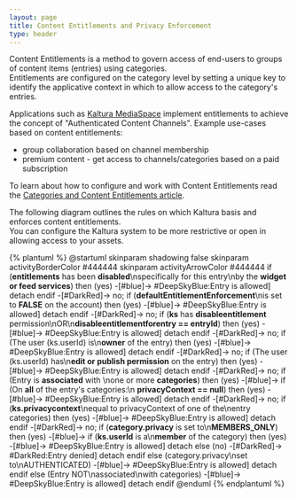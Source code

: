 ```yaml
---
layout: page
title: Content Entitlements and Privacy Enforcement
type: header
---
```


Content Entitlements is a method to govern access of end-users to groups of content items (entries) using categories.  
Entitlements are configured on the category level by setting a unique key to identify the applicative context in which to allow access to the category's entries.  

Applications such as [Kaltura MediaSpace](http://corp.kaltura.com/Products/Video-Applications/Kaltura-Mediaspace-Video-Portal) implement entitlements to achieve the concept of "Authenticated Content Channels". 
Example use-cases based on content entitlements:
- group collaboration based on channel membership
- premium content - get access to channels/categories based on a paid subscription 

To learn about how to configure and work with Content Entitlements read the [Categories and Content Entitlements article](Categories-and-Content-Entitlements.md).  


The following diagram outlines the rules on which Kaltura basis and enforces content entitlements.  
You can configure the Kaltura system to be more restrictive or open in allowing access to your assets.  

{% plantuml %}
@startuml
skinparam shadowing false
skinparam activityBorderColor #444444
skinparam activityArrowColor #444444
if (**entitlements** has been **disabled**\nspecifically for this entry\nby the **widget or feed services**) then (yes)
-[#blue]->
    #DeepSkyBlue:Entry is allowed]
    detach
endif
-[#DarkRed]-> no;
if (**defaultEntitlementEnforcement**\nis set to **FALSE** on the account) then (yes)
-[#blue]->
    #DeepSkyBlue:Entry is allowed]
    detach
endif
-[#DarkRed]-> no;
if (**ks** has **disableentitlement** permission\nOR\n**disableentitlementforentry == entryId**) then (yes)
-[#blue]->
    #DeepSkyBlue:Entry is allowed]
    detach
endif
-[#DarkRed]-> no;
if (The user (ks.userId) is\n**owner** of the entry) then (yes)
-[#blue]->
    #DeepSkyBlue:Entry is allowed]
    detach
endif
-[#DarkRed]-> no;
if (The user (ks.userId) has\n**edit or publish permission** on the entry) then (yes)
-[#blue]->
    #DeepSkyBlue:Entry is allowed]
    detach
endif
-[#DarkRed]-> no;
if (Entry is **associated** with \none or more **categories**) then (yes)
-[#blue]->
    if (On **all** of the entry's categories:\n **privacyContext == null**) then (yes)
    -[#blue]->
        #DeepSkyBlue:Entry is allowed]
        detach
    endif
    -[#DarkRed]-> no;
    if (**ks.privacycontext**\nequal to privacyContext of one of the\nentry categories) then (yes)
    -[#blue]->
        #DeepSkyBlue:Entry is allowed]
        detach
    endif
    -[#DarkRed]-> no;
    if (**category.privacy** is set to\n**MEMBERS_ONLY**) then (yes)
    -[#blue]->
        if (**ks.userId** is a\n**member** of the category) then (yes)
        -[#blue]->
            #DeepSkyBlue:Entry is allowed]
            detach
        else (no)
        -[#DarkRed]->
            #DarkRed:Entry denied]
            detach
        endif
    else (category.privacy\nset to\nAUTHENTICATED) 
    -[#blue]->
        #DeepSkyBlue:Entry is allowed]
        detach
    endif
else (Entry NOT\nassociated\nwith categories)
-[#blue]->
    #DeepSkyBlue:Entry is allowed]
    detach
endif
@enduml
{% endplantuml %}
